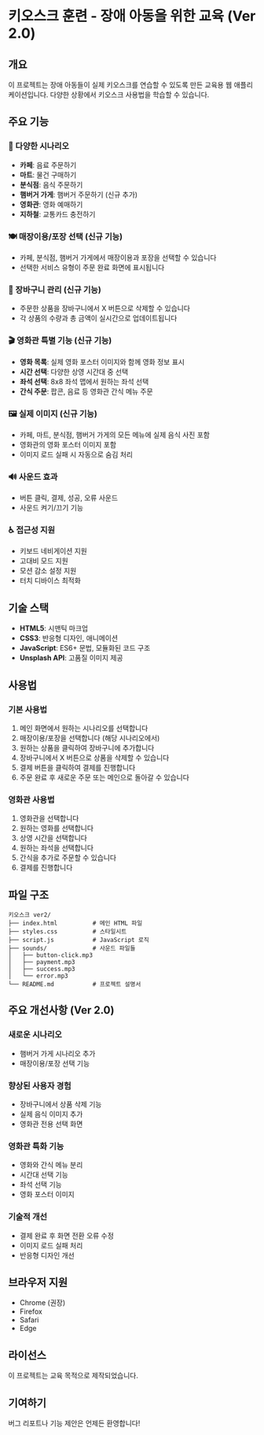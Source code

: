 # 키오스크 훈련 - 장애 아동을 위한 교육 (Ver 2.0)

## 개요
이 프로젝트는 장애 아동들이 실제 키오스크를 연습할 수 있도록 만든 교육용 웹 애플리케이션입니다. 다양한 상황에서 키오스크 사용법을 학습할 수 있습니다.

## 주요 기능

### 🏪 다양한 시나리오
- **카페**: 음료 주문하기
- **마트**: 물건 구매하기  
- **분식점**: 음식 주문하기
- **햄버거 가게**: 햄버거 주문하기 (신규 추가)
- **영화관**: 영화 예매하기
- **지하철**: 교통카드 충전하기

### 🍽️ 매장이용/포장 선택 (신규 기능)
- 카페, 분식점, 햄버거 가게에서 매장이용과 포장을 선택할 수 있습니다
- 선택한 서비스 유형이 주문 완료 화면에 표시됩니다

### 🛒 장바구니 관리 (신규 기능)
- 주문한 상품을 장바구니에서 X 버튼으로 삭제할 수 있습니다
- 각 상품의 수량과 총 금액이 실시간으로 업데이트됩니다

### 🎬 영화관 특별 기능 (신규 기능)
- **영화 목록**: 실제 영화 포스터 이미지와 함께 영화 정보 표시
- **시간 선택**: 다양한 상영 시간대 중 선택
- **좌석 선택**: 8x8 좌석 맵에서 원하는 좌석 선택
- **간식 주문**: 팝콘, 음료 등 영화관 간식 메뉴 주문

### 🖼️ 실제 이미지 (신규 기능)
- 카페, 마트, 분식점, 햄버거 가게의 모든 메뉴에 실제 음식 사진 포함
- 영화관의 영화 포스터 이미지 포함
- 이미지 로드 실패 시 자동으로 숨김 처리

### 🔊 사운드 효과
- 버튼 클릭, 결제, 성공, 오류 사운드
- 사운드 켜기/끄기 기능

### ♿ 접근성 지원
- 키보드 네비게이션 지원
- 고대비 모드 지원
- 모션 감소 설정 지원
- 터치 디바이스 최적화

## 기술 스택
- **HTML5**: 시맨틱 마크업
- **CSS3**: 반응형 디자인, 애니메이션
- **JavaScript**: ES6+ 문법, 모듈화된 코드 구조
- **Unsplash API**: 고품질 이미지 제공

## 사용법

### 기본 사용법
1. 메인 화면에서 원하는 시나리오를 선택합니다
2. 매장이용/포장을 선택합니다 (해당 시나리오에서)
3. 원하는 상품을 클릭하여 장바구니에 추가합니다
4. 장바구니에서 X 버튼으로 상품을 삭제할 수 있습니다
5. 결제 버튼을 클릭하여 결제를 진행합니다
6. 주문 완료 후 새로운 주문 또는 메인으로 돌아갈 수 있습니다

### 영화관 사용법
1. 영화관을 선택합니다
2. 원하는 영화를 선택합니다
3. 상영 시간을 선택합니다
4. 원하는 좌석을 선택합니다
5. 간식을 추가로 주문할 수 있습니다
6. 결제를 진행합니다

## 파일 구조
```
키오스크 ver2/
├── index.html          # 메인 HTML 파일
├── styles.css          # 스타일시트
├── script.js           # JavaScript 로직
├── sounds/             # 사운드 파일들
│   ├── button-click.mp3
│   ├── payment.mp3
│   ├── success.mp3
│   └── error.mp3
└── README.md           # 프로젝트 설명서
```

## 주요 개선사항 (Ver 2.0)

### 새로운 시나리오
- 햄버거 가게 시나리오 추가
- 매장이용/포장 선택 기능

### 향상된 사용자 경험
- 장바구니에서 상품 삭제 기능
- 실제 음식 이미지 추가
- 영화관 전용 선택 화면

### 영화관 특화 기능
- 영화와 간식 메뉴 분리
- 시간대 선택 기능
- 좌석 선택 기능
- 영화 포스터 이미지

### 기술적 개선
- 결제 완료 후 화면 전환 오류 수정
- 이미지 로드 실패 처리
- 반응형 디자인 개선

## 브라우저 지원
- Chrome (권장)
- Firefox
- Safari
- Edge

## 라이선스
이 프로젝트는 교육 목적으로 제작되었습니다.

## 기여하기
버그 리포트나 기능 제안은 언제든 환영합니다! 